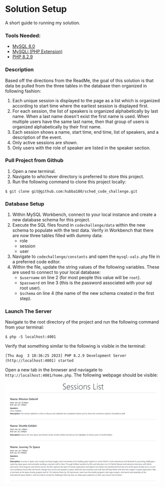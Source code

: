# Solution Setup

A short guide to running my solution. 

### Tools Needed:
- [MySQL 8.0](https://downloads.mysql.com/archives/get/p/25/file/mysql-installer-web-community-8.0.19.0.msi)
- [MySQLi (PHP Extension)](https://www.php.net/manual/en/mysqli.installation.php)
- [PHP 8.2.9](https://www.php.net/manual/en/install.php)

### Description

Based off the directions from the ReadMe, the goal of this solution is that data be pulled from the three tables in the database then organized in following fashion:

1. Each unique session is displayed to the page as a list which is organized according to start time  where the earliest session is displayed first. 
2. For each session, the list of speakers is organized alphabetically by last name. When a last name doesn't exist the first name is used. When multiple users have the same last name, then that group of users is organized alphabetically by their first name. 
3. Each session shows a name, start time, end time, list of speakers, and a description of the event. 
4. Only active sessions are shown.
5. Only users with the role of speaker are listed in the speaker section.

### Pull Project from Github

1. Open a new terminal.
2. Navigate to whichever directory is preferred to store this project.
3. Run the following command to clone this project locally: 
```
$ git clone git@github.com:hubba180/sched_code_challenge.git
``` 

### Database Setup
1. Within MySQL Workbench, connect to your local instance and create a new database schema for this project. 
2. Execute the SQL files found in `codechallenge/data` within the new schema to populate with the test data. Verify in Workbench that there are now three tables filled with dummy data:
    - role
    - session
    - user
3. Navigate to `codechallenge/constants` and open the `mysql-vals.php` file in a preferred code editor. 
4. Within the file, update the string values of the following variables. These are used to connect to your local database:
    - `$username` on line 2 (for most people this value will be `root`).
    - `$password` on line 3 (this is the password associated with your sql root user).
    - `$schema` on line 4 (the name of the new schema created in the first step). 

### Launch The Server

Navigate to the root directory of the project and run the following command from your terminal:

```
$ php -S localhost:4001 
```
Verify that something similar to the following is visible in the terminal: 
```
[Thu Aug  3 10:36:25 2023] PHP 8.2.9 Development Server (http://localhost:4001) started
```
Open a new tab in the browser and naviagate to `http://localhost:4001/home.php`. The following webpage should be visible:

<img src="browser-view.png" width="800">